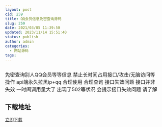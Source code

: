 ```yaml
---
layout: post
cid: 259
title: QQ会员信息免密查询源码
slug: 259
date: 2021/03/05 11:39:50
updated: 2023/11/14 15:51:40
status: publish
author: admin
categories: 
  - 网站源码
tags: 
---
```



<div alt="潮男心博客 www.cnx0.com" >
				<p><span style="font-size:16px"><img src="https://www.kjsv.com/download/image/2021/03/04/20210304124252_136275.png" alt=""></span></p><span style="font-size:16px;">免密查询别人QQ会员等等信息 禁止长时间占用接口/攻击/无脑访问等操作 api端永久拉黑ip+qq 合理使用 合理查询 接口失效问题 接口并非失效 一时间调用量大了 出现了502等状况 会提示接口失效问题 请了解</span><h2>下载地址</h2><a target="_block" href="https://xiaochaoyun.lanzoui.com/ifKmkmgygad">立即下载</a>			</div>
			